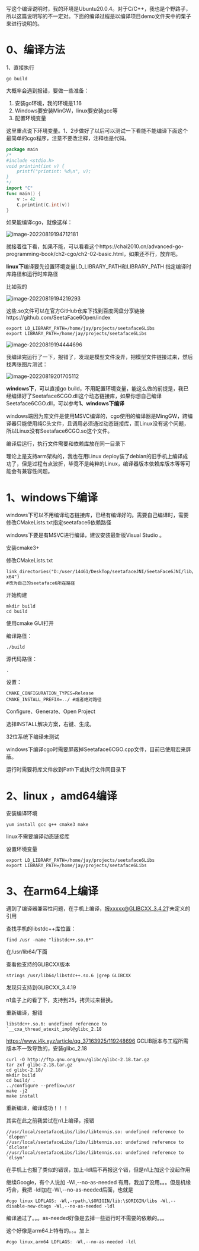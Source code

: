

写这个编译说明时，我的环境是Ubuntu20.0.4。对于C/C++，我也是个野路子，所以这篇说明写的不一定对。下面的编译过程是以编译项目demo文件夹中的栗子来进行说明的。

# 0、编译方法

1、直接执行

```
go build
```

大概率会遇到报错，要做一些准备：

1. 安装go环境，我的环境是1.16
2. Windows要安装MinGW，linux要安装gcc等
3. 配置环境变量

这里重点说下环境变量。1、2步做好了以后可以测试一下看能不能编译下面这个最简单的cgo程序，注意不要改注释，注释也是代码。

```go
package main
/*
#include <stdio.h>
void printint(int v) {
	printf("printint: %d\n", v);
}
*/
import "C"
func main() {
	v := 42
	C.printint(C.int(v))
}
```

如果能编译cgo，就像这样：

![image-20220819194712181](https://wx2.sinaimg.cn/large/0071q2ergy1h5cbe2v694j30by08rn02) 

就接着往下看，如果不能，可以看看这个https://chai2010.cn/advanced-go-programming-book/ch2-cgo/ch2-02-basic.html，如果还不行，放弃吧。

**linux下**编译要先设置环境变量LD_LIBRARY_PATH和LIBRARY_PATH
指定编译时库路径和运行时库路径

比如我的

![image-20220819194219293](https://wx2.sinaimg.cn/large/0071q2ergy1h5cb944miej30j90bnqev) 

这些.so文件可以在官方GitHub仓库下找到百度网盘分享链接https://github.com/SeetaFace6Open/index

```
export LD_LIBRARY_PATH=/home/jay/projects/seetaface6Libs
export LIBRARY_PATH=/home/jay/projects/seetaface6Libs
```

![image-20220819194444696](https://wx2.sinaimg.cn/large/0071q2ergy1h5cbbiuhkaj30pn09644z) 

我编译完运行了一下，报错了，发现是模型文件没弄，把模型文件链接过来，然后找两张图片测试：

![image-20220819201705112](https://wx2.sinaimg.cn/large/0071q2ergy1h5cc96c9xjj31e60ov4io)

**windows下**，可以直接go build，不用配置环境变量，能这么做的前提是，我已经编译好了Seetaface6CGO.dll这个动态链接库，如果你想自己编译Seetaface6CGO.dll，可以参考**1、windows下编译**

windows端因为库文件是使用MSVC编译的，cgo使用的编译器是MingGW，跨编译器只能使用纯C头文件，且调用必须通过动态链接库，而Linux没有这个问题，所以Linux没有Seetaface6CGO.so这个文件。

编译后运行，执行文件需要和依赖库放在同一目录下

理论上是支持arm架构的，我也在用Linux deploy装了debian的旧手机上编译成功了，但是过程有点波折，毕竟不是纯粹的Linux，编译器版本依赖库版本等等可能会有兼容性问题。

# 1、windows下编译

windows下可以不用编译动态链接库，已经有编译好的。需要自己编译时，需要修改CMakeLists.txt指定seetaface6依赖路径

windows下要是有MSVC进行编译，建议安装最新版Visual Studio 。

安装cmake3+

修改CMakeLists.txt

```
link_directories("D:/user/14461/DeskTop/seetafaceJNI/SeetaFace6JNI/lib/win-x64")
#改为自己的seetaface6所在路径
```

开始构建

```
mkdir build
cd build
```

使用cmake GUI打开

编译路径：

```
./build
```

源代码路径：

```
.
```

设置：

```
CMAKE_CONFIGURATION_TYPES=Release
CMAKE_INSTALL_PREFIX=../ #或者绝对路径
```

Configure、Generate、Open Project

选择INSTALL解决方案，右键、生成。

32位系统下编译未测试

windows下编译cgo时需要屏蔽掉Seetaface6CGO.cpp文件，目前已使用宏来屏蔽。

运行时需要将库文件放到Path下或执行文件同目录下

# 2、linux ，amd64编译

安装编译环境

```shell
yum install gcc g++ cmake3 make
```

linux不需要编译动态链接库

设置环境变量

```
export LD_LIBRARY_PATH=/home/jay/projects/seetaface6Libs
export LIBRARY_PATH=/home/jay/projects/seetaface6Libs
```

# 3、在arm64上编译

遇到了编译器兼容性问题，在手机上编译，报xxxxx@GLIBCXX_3.4.21’未定义的引用

查找手机的libstdc++库位置：

```
find /usr -name "libstdc++.so.6*"
```

在/usr/lib64/下面

查看他支持的GLIBCXX版本

```
strings /usr/lib64/libstdc++.so.6 |grep GLIBCXX
```

发现只支持到GLIBCXX_3.4.19

n1盒子上的看了下，支持到25，拷贝过来替换。

重新编译，报错

```
libstdc++.so.6: undefined reference to `__cxa_thread_atexit_impl@glibc_2.18
```

https://www.i4k.xyz/article/qq_37163925/119248696 GCLIB版本与工程所需版本不一致导致的，安装glibc_2.18

```shell
curl -O http://ftp.gnu.org/gnu/glibc/glibc-2.18.tar.gz
tar zxf glibc-2.18.tar.gz
cd glibc-2.18/
mkdir build
cd build/ .
../configure --prefix=/usr
make -j2
make install
```

重新编译，编译成功！！！

其实在此之前我尝试在n1上编译，报错

```
//usr/local/seetafaceLibs/libs/libtennis.so: undefined reference to `dlopen'
//usr/local/seetafaceLibs/libs/libtennis.so: undefined reference to `dlclose'
//usr/local/seetafaceLibs/libs/libtennis.so: undefined reference to `dlsym'
```

在手机上也报了类似的错误，加上-ldl后不再报这个错，但是n1上加这个没起作用

继续Google，有个人说加 -Wl,--no-as-needed 有用，我加了没用。。。但是机缘巧合，我把  -ldl加在-Wl,--no-as-needed后面，也就是

```
#cgo linux LDFLAGS: -Wl,-rpath,\$ORIGIN/lib:\$ORIGIN/libs -Wl,--disable-new-dtags -Wl,--no-as-needed -ldl
```

编译通过了。。。as-needed好像是去掉一些运行时不需要的依赖的。。。

这个好像是arm64上特有的。。。加上

```go
#cgo linux,arm64 LDFLAGS: -Wl,--no-as-needed -ldl
```

